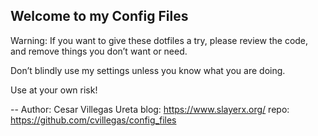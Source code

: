 ## Welcome to my Config Files

Warning: If you want to give these dotfiles a try, please review the code, and remove things you don’t want or need.

Don’t blindly use my settings unless you know what you are doing.

Use at your own risk!


--
Author: Cesar Villegas Ureta
blog: https://www.slayerx.org/
repo: https://github.com/cvillegas/config_files


